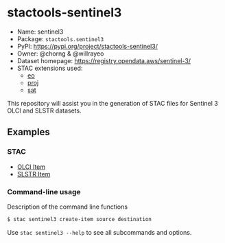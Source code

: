 # stactools-sentinel3

- Name: sentinel3
- Package: `stactools.sentinel3`
- PyPI: https://pypi.org/project/stactools-sentinel3/
- Owner: @chorng & @willrayeo
- Dataset homepage: https://registry.opendata.aws/sentinel-3/
- STAC extensions used:
  - [eo](https://github.com/stac-extensions/eo)
  - [proj](https://github.com/stac-extensions/projection/)
  - [sat](https://github.com/stac-extensions/sat)

This repository will assist you in the generation of STAC files for Sentinel 3 OLCI and SLSTR datasets.

## Examples

### STAC 

- [OLCI Item](examples/S3A_OL_1_EFR____20210820T103153_20210820T103453_20210820T124206_0179_075_222_2160_LN1_O_NR_002.json.json)
- [SLSTR Item](examples/S3A_SL_1_RBT____20210827T074336_20210827T074636_20210827T094954_0179_075_320_3060_LN2_O_NR_004.json)

### Command-line usage

Description of the command line functions

```bash
$ stac sentinel3 create-item source destination
```

Use `stac sentinel3 --help` to see all subcommands and options.
